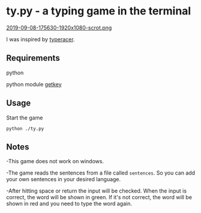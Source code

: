 # ty.py - a typing game in the terminal

[2019-09-08-175630-1920x1080-scrot.png](https://postimg.cc/ZvCs6jW5)

I was inspired by [typeracer](https://play.typeracer.com/).

## Requirements

python

python module [getkey](https://pypi.org/project/getkey/)

## Usage

Start the game
```
python ./ty.py
```

## Notes

-This game does not work on windows.

-The game reads the sentences from a file called `sentences`. So you can add your own sentences in your desired language.

-After hitting space or return the input will be checked. When the input is correct, the word will be shown in green. If it's not correct, the word will be shown in red and you need to type the word again.
